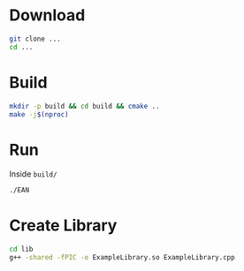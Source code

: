 # Download
```sh
git clone ...
cd ...
```

# Build
```sh
mkdir -p build && cd build && cmake ..
make -j$(nproc)
```
 
# Run 
Inside `build/`
```sh
./EAN 
```

# Create Library
```sh
cd lib
g++ -shared -fPIC -o ExampleLibrary.so ExampleLibrary.cpp
```